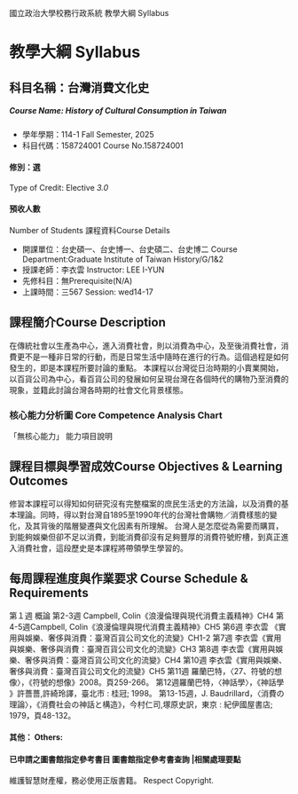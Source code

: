 國立政治大學校務行政系統 教學大綱 Syllabus
# 教學大綱 Syllabus
##  科目名稱：台灣消費文化史
#####  Course Name: History of Cultural Consumption in Taiwan
  * 學年學期：114-1 Fall Semester, 2025 
  * 科目代碼：158724001 Course No.158724001
#### 修別：選
Type of Credit: Elective 
_3.0_
#### 預收人數
Number of Students
課程資料Course Details
  * 開課單位：台史碩一、台史博一、台史碩二、台史博二 Course Department:Graduate Institute of Taiwan History/G/1&2 
  * 授課老師：李衣雲 Instructor: LEE I-YUN 
  * 先修科目：無Prerequisite(N/A)
  * 上課時間：三567 Session: wed14-17
##  課程簡介Course Description
在傳統社會以生產為中心，進入消費社會，則以消費為中心，及至後消費社會，消費更不是一種非日常的行動，而是日常生活中隨時在進行的行為。這個過程是如何發生的，即是本課程所要討論的重點。
本課程以台灣從日治時期的小賣業開始，以百貨公司為中心，看百貨公司的發展如何呈現台灣在各個時代的購物乃至消費的現象，並籍此討論台灣各時期的社會文化背景樣態。
###  核心能力分析圖 Core Competence Analysis Chart
「無核心能力」 
能力項目說明
##  課程目標與學習成效Course Objectives & Learning Outcomes 
修習本課程可以得知如何研究沒有完整檔案的庶民生活史的方法論，以及消費的基本理論。同時，得以對台灣自1895至1990年代的台灣社會購物／消費樣態的變化，及其背後的階層變遷與文化因素有所理解。
台灣人是怎麼從為需要而購買，到能夠娛樂但卻不足以消費，到能消費卻沒有足夠豐厚的消費符號貯槽，到真正進入消費社會，這段歷史是本課程將帶領學生學習的。
##  每周課程進度與作業要求 Course Schedule & Requirements
第１週 概論
第2-3週 Campbell, Colin《浪漫倫理與現代消費主義精神》CH4
第4-5週Campbell, Colin《浪漫倫理與現代消費主義精神》CH5
第6週 李衣雲 《實用與娛樂、奢侈與消費：臺灣百貨公司文化的流變》CH1-2
第7週 李衣雲《實用與娛樂、奢侈與消費：臺灣百貨公司文化的流變》CH3
第8週 李衣雲《實用與娛樂、奢侈與消費：臺灣百貨公司文化的流變》CH4
第10週 李衣雲《實用與娛樂、奢侈與消費：臺灣百貨公司文化的流變》CH5
第11週 羅蘭巴特，〈27、符號的想像〉，《符號的想像》2008。頁259-266。
第12週羅蘭巴特，〈神話學〉，《神話學 》許薔薔,許綺玲譯，臺北市 : 桂冠; 1998。
第13-15週，J. Baudrillard，〈消費の理論〉，《消費社会の神話と構造》，今村仁司,塚原史訳，東京 : 紀伊國屋書店; 1979，頁48-132。
####  其他： Others:
####  已申請之圖書館指定參考書目  圖書館指定參考書查詢 |相關處理要點
維護智慧財產權，務必使用正版書籍。 Respect Copyright.